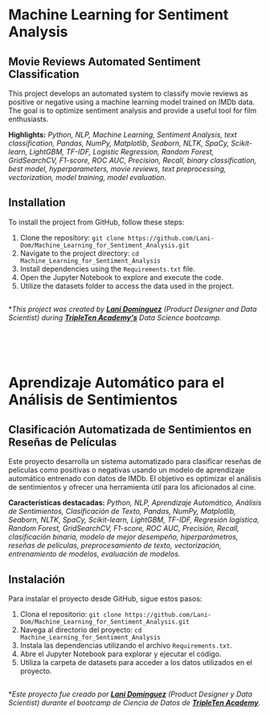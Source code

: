 # Machine Learning for Sentiment Analysis

## Movie Reviews Automated Sentiment Classification

This project develops an automated system to classify movie reviews as positive or negative using a machine learning model trained on IMDb data. The goal is to optimize sentiment analysis and provide a useful tool for film enthusiasts.

**Highlights:** *Python, NLP, Machine Learning, Sentiment Analysis, text classification, Pandas, NumPy, Matplotlib, Seaborn, NLTK, SpaCy, Scikit-learn, LightGBM, TF-IDF, Logistic Regression, Random Forest, GridSearchCV, F1-score, ROC AUC, Precision, Recall, binary classification, best model, hyperparameters, movie reviews, text preprocessing, vectorization, model training, model evaluation.*


## **Installation**

To install the project from GitHub, follow these steps:

1.  Clone the repository: `git clone https://github.com/Lani-Dom/Machine_Learning_for_Sentiment_Analysis.git`
2.  Navigate to the project directory: `cd Machine_Learning_for_Sentiment_Analysis`
3.  Install dependencies using the `Requirements.txt` file.
4.  Open the Jupyter Notebook to explore and execute the code.
5.  Utilize the datasets folder to access the data used in the project.

## 

**This project was created by **[Lani Domínguez](https://github.com/Lani-Dom)** (Product Designer and Data Scientist) during **[TripleTen Academy's](https://tripleten.com/data-science/#Curriculum)** Data Science bootcamp.*


<br><br><br>

# Aprendizaje Automático para el Análisis de Sentimientos
 
## Clasificación Automatizada de Sentimientos en Reseñas de Películas
 
Este proyecto desarrolla un sistema automatizado para clasificar reseñas de películas como positivas o negativas usando un modelo de aprendizaje automático entrenado con datos de IMDb. El objetivo es optimizar el análisis de sentimientos y ofrecer una herramienta útil para los aficionados al cine.

**Características destacadas:** *Python, NLP, Aprendizaje Automático, Análisis de Sentimientos, Clasificación de Texto, Pandas, NumPy, Matplotlib, Seaborn, NLTK, SpaCy, Scikit-learn, LightGBM, TF-IDF, Regresión logística, Random Forest, GridSearchCV, F1-score, ROC AUC, Precisión, Recall, clasificación binaria, modelo de mejor desempeño, hiperparámetros, reseñas de películas, preprocesamiento de texto, vectorización, entrenamiento de modelos, evaluación de modelos.*

## **Instalación**

Para instalar el proyecto desde GitHub, sigue estos pasos:

1.  Clona el repositorio: `git clone https://github.com/Lani-Dom/Machine_Learning_for_Sentiment_Analysis.git`
2.  Navega al directorio del proyecto: `cd Machine_Learning_for_Sentiment_Analysis`
3.  Instala las dependencias utilizando el archivo `Requirements.txt`.
4.  Abre el Jupyter Notebook para explorar y ejecutar el código.
5.  Utiliza la carpeta de datasets para acceder a los datos utilizados en el proyecto.


## 
**Este proyecto fue creado por **[Lani Domínguez](https://github.com/Lani-Dom)** (Product Designer y Data Scientist) durante el bootcamp de Ciencia de Datos de **[TripleTen Academy](https://tripleten.com/data-science/#Curriculum)**.*

